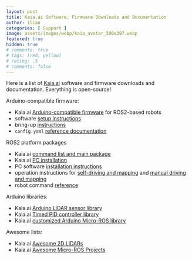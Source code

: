 ```yaml
---
layout: post
title: Kaia.ai Software, Firmware Downloads and Documentation
author: iliao
categories: [ Support ]
image: assets/images/webp/kaia_avatar_500x397.webp
featured: true
hidden: true
# comments: true
# tags: [red, yellow]
# rating: .5
# comments: false
---
```


Here is a list of [Kaia.ai](https://github.com/kaiaai) software and firmware downloads and documentation. Everything is open-source!

Arduino-compatible firmware:
- Kaia.ai [Arduino-compatible firmware](https://github.com/kaiaai/firmware) for ROS2-based robots
- software [setup instructions](https://youtu.be/IOQBNl0O_tI)
- bring-up [instructions](https://youtu.be/tKfVU1n5TjA)
- `config.yaml` [reference documentation](https://kaia.ai/blog/kaiaai-configuration-file/)

ROS2 platform packages

- Kaia.ai [command list and main package](https://github.com/kaiaai/kaiaai)
- Kaia.ai [PC installation](https://github.com/kaiaai/install)
- PC software [installation instructions](https://youtu.be/IOQBNl0O_tI)
- operation instructions for [self-driving and mapping](https://youtu.be/81-9q7QfkHs) and [manual driving and mapping](https://youtu.be/7uo4BGxWHCA)
- robot command [reference](https://github.com/kaiaai/kaiaai)

Arduino libraries:

- Kaia.ai [Arduino LiDAR sensor library](https://github.com/kaiaai/LDS)
- Kaia.ai [Timed PID controller library](https://github.com/kaiaai/arduino_pid_timed)
- Kaia.ai [customized Arduino Micro-ROS library](https://github.com/kaiaai/micro_ros_arduino_kaiaai)

Awesome lists:

- Kaia.ai [Awesome 2D LiDARs](https://github.com/kaiaai/awesome-2d-lidars)
- Kaia.ai [Awesome Micro-ROS Projects](https://github.com/kaiaai/awesome-micro-ros-projects)
